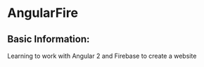 # AngularFire

## Basic Information:
Learning to work with Angular 2 and Firebase to create a website
